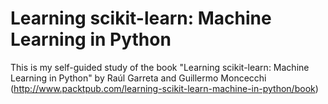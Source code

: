 # Learning scikit-learn: Machine Learning in Python
This is my self-guided study of the book "Learning scikit-learn: Machine Learning in Python" by Raúl Garreta and Guillermo Moncecchi  
(http://www.packtpub.com/learning-scikit-learn-machine-in-python/book)
